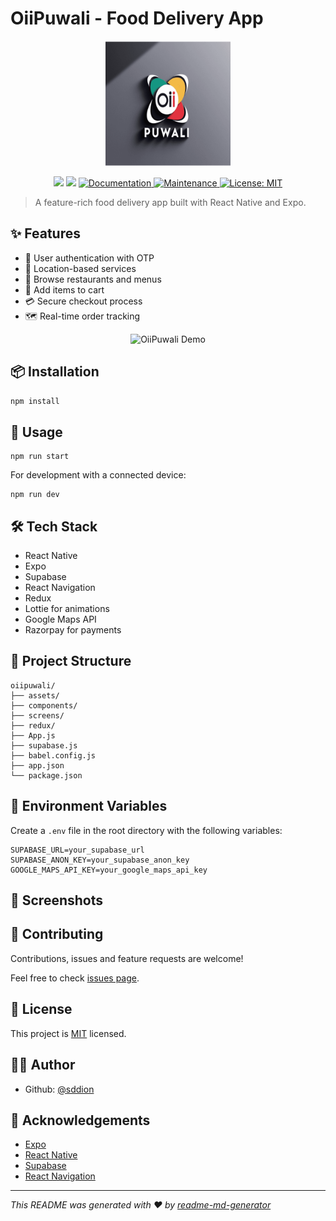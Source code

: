 
# OiiPuwali - Food Delivery App

<p align="center">
  <img src="assets\icon.png" alt="OiiPuwali Logo" width="200"/>
</p>

<p align="center">
  <img src="https://img.shields.io/badge/version-1.0.0-blue.svg?cacheSeconds=2592000" />
  <img src="https://img.shields.io/badge/node-%3E%3D%2012.0.0-green.svg" />
  <a href="https://github.com/sddion/oiipuwali#readme" target="_blank">
    <img alt="Documentation" src="https://img.shields.io/badge/documentation-yes-brightgreen.svg" />
  </a>
  <a href="https://github.com/sddion/oiipuwali/graphs/commit-activity" target="_blank">
    <img alt="Maintenance" src="https://img.shields.io/badge/Maintained%3F-yes-green.svg" />
  </a>
  <a href="https://github.com/sddion/oiipuwali/blob/master/LICENSE" target="_blank">
    <img alt="License: MIT" src="https://img.shields.io/github/license/sddion/oiipuwali" />
  </a>
</p>

> A feature-rich food delivery app built with React Native and Expo.

## ✨ Features

- 📱 User authentication with OTP
- 📍 Location-based services
- 🍔 Browse restaurants and menus
- 🛒 Add items to cart
- 💳 Secure checkout process
- 🗺️ Real-time order tracking

<p align="center">
  <img src="https://your-app-demo.gif" alt="OiiPuwali Demo" width="300"/>
</p>

## 📦 Installation

```sh
npm install
```

## 🚀 Usage

```shellscript
npm run start
```

For development with a connected device:

```shellscript
npm run dev
```

## 🛠️ Tech Stack

- React Native
- Expo
- Supabase
- React Navigation
- Redux
- Lottie for animations
- Google Maps API
- Razorpay for payments


## 📁 Project Structure

```plaintext
oiipuwali/
├── assets/
├── components/
├── screens/
├── redux/
├── App.js
├── supabase.js
├── babel.config.js
├── app.json
└── package.json
```

## 🔐 Environment Variables

Create a `.env` file in the root directory with the following variables:

```plaintext
SUPABASE_URL=your_supabase_url
SUPABASE_ANON_KEY=your_supabase_anon_key
GOOGLE_MAPS_API_KEY=your_google_maps_api_key
```

## 📱 Screenshots









## 🤝 Contributing

Contributions, issues and feature requests are welcome!

Feel free to check [issues page](https://github.com/sddion/oiipuwali/issues).

## 📝 License

This project is [MIT](https://github.com/sddion/oiipuwali/blob/master/LICENSE) licensed.

## 👨‍💻 Author

- Github: [@sddion](https://github.com/sddion)


## 🙏 Acknowledgements

- [Expo](https://expo.io/)
- [React Native](https://reactnative.dev/)
- [Supabase](https://supabase.io/)
- [React Navigation](https://reactnavigation.org/)


---

*This README was generated with ❤️ by [readme-md-generator](https://github.com/kefranabg/readme-md-generator)*
